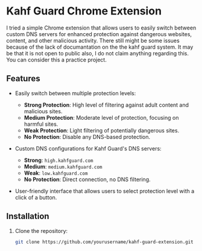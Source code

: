 # Kahf Guard Chrome Extension

I tried a simple Chrome extension that allows users to easily switch between custom DNS servers for enhanced protection against dangerous websites, content, and other malicious activity.
There still might be some issues because of the lack of documantation on the the kahf guard system. It may be that it is not open to public also, I do not claim anything regarding this. You can consider this a practice project.

## Features

- Easily switch between multiple protection levels:
  - **Strong Protection**: High level of filtering against adult content and malicious sites.
  - **Medium Protection**: Moderate level of protection, focusing on harmful sites.
  - **Weak Protection**: Light filtering of potentially dangerous sites.
  - **No Protection**: Disable any DNS-based protection.
  
- Custom DNS configurations for Kahf Guard's DNS servers:
  - **Strong**: `high.kahfguard.com`
  - **Medium**: `medium.kahfguard.com`
  - **Weak**: `low.kahfguard.com`
  - **No Protection**: Direct connection, no DNS filtering.

- User-friendly interface that allows users to select protection level with a click of a button.

## Installation

1. Clone the repository:
   ```bash
   git clone https://github.com/yourusername/kahf-guard-extension.git
